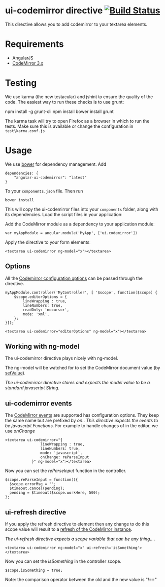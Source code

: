 # ui-codemirror directive [![Build Status](https://travis-ci.org/douglasduteil/ui-codemirror.png)](https://travis-ci.org/douglasduteil/ui-codemirror)

This directive allows you to add codemirror to your textarea elements.

# Requirements

- AngularJS
- [CodeMirror 3.x](https://github.com/marijnh/CodeMirror)

# Testing

We use karma (the new testacular) and jshint to ensure the quality of the code.  The easiest way to run these checks is to use grunt:

  npm install -g grunt-cli
  npm install
  bower install
  grunt

The karma task will try to open Firefox as a browser in which to run the tests.  Make sure this is available or change the configuration in `test\karma.conf.js`

# Usage

We use [bower](http://twitter.github.com/bower/) for dependency management.  Add

    dependencies: {
        "angular-ui-codemirror": "latest"
    }

To your `components.json` file. Then run

    bower install

This will copy the ui-codemirror files into your `components` folder, along with its dependencies. Load the script files in your application:

  <script type="text/javascript" src="components/codemirror/lib/codemirror.js"></script>
  <script type="text/javascript" src="components/angular/angular.js"></script>
  <script type="text/javascript" src="components/angular-ui-codemirror/codemirror.js"></script>

Add the CodeMirror module as a dependency to your application module:

    var myAppModule = angular.module('MyApp', ['ui.codemirror'])

Apply the directive to your form elements:

    <textarea ui-codemirror ng-model="x"></textarea>

## Options

All the [Codemirror configuration options](http://codemirror.net/doc/manual.html#config) can be passed through the directive.

	myAppModule.controller('MyController', [ '$scope', function($scope) {
		$scope.editorOptions = {
			lineWrapping : true,
			lineNumbers: true,
			readOnly: 'nocursor',
			mode: 'xml',
		};
	}]);

    <textarea ui-codemirror="editorOptions" ng-model="x"></textarea>

## Working with ng-model

The ui-codemirror directive plays nicely with ng-model.

The ng-model will be watched for to set the CodeMirror document value (by [setValue](http://codemirror.net/doc/manual.html#setValue)).

_The ui-codemirror directive stores and expects the model value to be a standard javascript String._

## ui-codemirror events
The [CodeMirror events](http://codemirror.net/doc/manual.html#events) are supported has configuration options.
They keep the same name but are prefixed by _on_..
_This directive expects the events to be javascript Functions._
For example to handle changes of in the editor, we use _onChange_

    <textarea ui-codemirror="{
                    lineWrapping : true,
                    lineNumbers: true,
                    mode: 'javascript',
                    onChange: reParseInput
                }" ng-model="x"></textarea>

Now you can set the _reParseInput_ function in the controller.

    $scope.reParseInput = function(){
      $scope.errorMsg = "";
      $timeout.cancel(pending);
      pending = $timeout($scope.workHere, 500);
    };

## ui-refresh directive

If you apply the refresh directive to element then any change to do this scope value will result to a [refresh of the CodeMirror instance](http://codemirror.net/doc/manual.html#refresh).

_The ui-refresh directive expects a scope variable that can be any thing...._

    <textarea ui-codemirror ng-model="x" ui-refresh='isSomething'></textarea>

Now you can set the _isSomething_ in the controller scope.

    $scope.isSomething = true;

Note: the comparison operator between the old and the new value is "!=="
